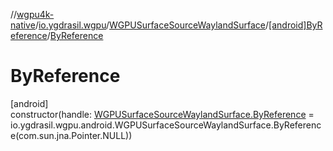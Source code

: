 //[wgpu4k-native](../../../../index.md)/[io.ygdrasil.wgpu](../../index.md)/[WGPUSurfaceSourceWaylandSurface](../index.md)/[[android]ByReference](index.md)/[ByReference](-by-reference.md)

# ByReference

[android]\
constructor(handle: [WGPUSurfaceSourceWaylandSurface.ByReference](../../../io.ygdrasil.wgpu.android/-w-g-p-u-surface-source-wayland-surface/-by-reference/index.md) = io.ygdrasil.wgpu.android.WGPUSurfaceSourceWaylandSurface.ByReference(com.sun.jna.Pointer.NULL))